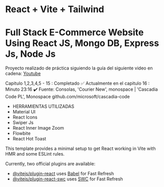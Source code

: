 # React + Vite + Tailwind

# Full Stack E-Commerce Website Using React JS, Mongo DB, Express Js, Node Js

Proyecto realizado de práctica siguiendo la guía del siguiente video en cadena:
[Youtube](<(https://www.youtube.com/watch?v=c8AC66Ng8vs&list=PLhFBHuT4t3aCiG8KjDlgKubRMtwAQTi9I&index=16)>)

Capitulo 1,2,3,4,5 - 15 : Completado ✅
Actualmente en el capitulo 16 : Minuto 23:16 ✔️
Fuente: Consolas, 'Courier New', monospace | 'Cascadia Code PL', Monospace github.com/microsoft/cascadia-code

- HERRAMIENTAS UTILIZADAS
- Material UI
- React Icons
- Swiper Js
- React Inner Image Zoom
- Flowbite
- React Hot Toast

This template provides a minimal setup to get React working in Vite with HMR and some ESLint rules.

Currently, two official plugins are available:

- [@vitejs/plugin-react](https://github.com/vitejs/vite-plugin-react/blob/main/packages/plugin-react/README.md) uses [Babel](https://babeljs.io/) for Fast Refresh
- [@vitejs/plugin-react-swc](https://github.com/vitejs/vite-plugin-react-swc) uses [SWC](https://swc.rs/) for Fast Refresh
